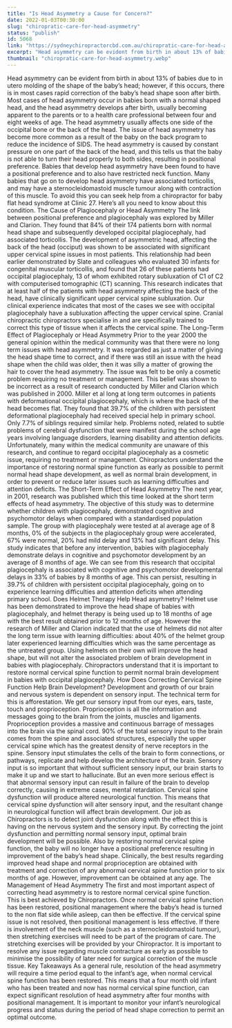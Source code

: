 ```yaml
---
title: "Is Head Asymmetry a Cause for Concern?"
date: 2022-01-03T00:30:00
slug: "chiropratic-care-for-head-asymmetry"
status: "publish"
id: 5068
link: "https://sydneychiropractorcbd.com.au/chiropratic-care-for-head-asymmetry/"
excerpt: "Head asymmetry can be evident from birth in about 13% of babies due to in utero molding of the shape of the baby’s head; however, if this occurs, there is in most cases rapid correction of the baby’s head shape soon after birth. Most cases of head asymmetry occur in babies born with a normal [&hellip;]"
thumbnail: "chiropratic-care-for-head-asymmetry.webp"
---
```


Head asymmetry can be evident from birth in about 13% of babies due to in utero molding of the shape of the baby’s head; however, if this occurs, there is in most cases rapid correction of the baby’s head shape soon after birth. Most cases of head asymmetry occur in babies born with a normal shaped head, and the head asymmetry develops after birth, usually becoming apparent to the parents or to a health care professional between four and eight weeks of age. The head asymmetry usually affects one side of the occipital bone or the back of the head. The issue of head asymmetry has become more common as a result of the baby on the back program to reduce the incidence of SIDS. The head asymmetry is caused by constant pressure on one part of the back of the head, and this tells us that the baby is not able to turn their head properly to both sides, resulting in positional preference. Babies that develop head asymmetry have been found to have a positional preference and to also have restricted neck function. Many babies that go on to develop head asymmetry have associated torticollis, and may have a sternocleidomastoid muscle tumour along with contraction of this muscle. To avoid this you can seek help from a chiropractor for baby flat head syndrome at Clinic 27. Here&#8217;s all you need to know about this condition. The Cause of Plagiocephaly or Head Asymmetry The link between positional preference and plagiocephaly was explored by Miller and Clarion. They found that 84% of their 174 patients born with normal head shape and subsequently developed occipital plagiocephaly, had associated torticollis. The development of asymmetric head, affecting the back of the head (occiput) was shown to be associated with significant upper cervical spine issues in most patients. This relationship had been earlier demonstrated by Slate and colleagues who evaluated 30 infants for congenital muscular torticollis, and found that 26 of these patients had occipital plagiocephaly, 13 of whom exhibited rotary subluxation of C1 of C2 with computerised tomographic (CT) scanning. This research indicates that at least half of the patients with head asymmetry affecting the back of the head, have clinically significant upper cervical spine subluxation. Our clinical experience indicates that most of the cases we see with occipital plagiocephaly have a subluxation affecting the upper cervical spine. Cranial chiropractic chiropractors specialise in and are specifically trained to correct this type of tissue when it affects the cervical spine. The Long-Term Effect of Plagiocephaly or Head Asymmetry Prior to the year 2000 the general opinion within the medical community was that there were no long term issues with head asymmetry. It was regarded as just a matter of giving the head shape time to correct, and if there was still an issue with the head shape when the child was older, then it was silly a matter of growing the hair to cover the head asymmetry. The issue was felt to be only a cosmetic problem requiring no treatment or management. This belief was shown to be incorrect as a result of research conducted by Miller and Clarion which was published in 2000. Miller et al long at long term outcomes in patients with deformational occipital plagiocephaly, which is where the back of the head becomes flat. They found that 39.7% of the children with persistent deformational plagiocephaly had received special help in primary school. Only 7.7% of siblings required similar help. Problems noted, related to subtle problems of cerebral dysfunction that were manifest during the school age years involving language disorders, learning disability and attention deficits. Unfortunately, many within the medical community are unaware of this research, and continue to regard occipital plagiocephaly as a cosmetic issue, requiring no treatment or management. Chiropractors understand the importance of restoring normal spine function as early as possible to permit normal head shape development, as well as normal brain development, in order to prevent or reduce later issues such as learning difficulties and attention deficits. The Short-Term Effect of Head Asymmetry The next year, in 2001, research was published which this time looked at the short term effects of head asymmetry. The objective of this study was to determine whether children with plagiocephaly, demonstrated cognitive and psychomotor delays when compared with a standardised population sample. The group with plagiocephaly were tested at al average age of 8 months, 0% of the subjects in the plagiocephaly group were accelerated, 67% were normal, 20% had mild delay and 13% had significant delay. This study indicates that before any intervention, babies with plagiocephaly demonstrate delays in cognitive and psychomotor development by an average of 8 months of age. We can see from this research that occipital plagiocephaly is associated with cognitive and psychomotor developmental delays in 33% of babies by 8 months of age. This can persist, resulting in 39.7% of children with persistent occipital plagiocephaly, going on to experience learning difficulties and attention deficits when attending primary school. Does Helmet Therapy Help Head asymmetry? Helmet use has been demonstrated to improve the head shape of babies with plagiocephaly, and helmet therapy is being used up to 18 months of age with the best result obtained prior to 12 months of age. However the research of Miller and Clarion indicated that the use of helmets did not alter the long term issue with learning difficulties: about 40% of the helmet group later experienced learning difficulties which was the same percentage as the untreated group. Using helmets on their own will improve the head shape, but will not alter the associated problem of brain development in babies with plagiocephaly. Chiropractors understand that it is important to restore normal cervical spine function to permit normal brain development in babies with occipital plagiocephaly. How Does Correcting Cervical Spine Function Help Brain Development? Development and growth of our brain and nervous system is dependent on sensory input. The technical term for this is afforestation. We get our sensory input from our eyes, ears, taste, touch and proprioception. Proprioception is all the information and messages going to the brain from the joints, muscles and ligaments. Proprioception provides a massive and continuous barrage of messages into the brain via the spinal cord. 90% of the total sensory input to the brain comes from the spine and associated structures, especially the upper cervical spine which has the greatest density of nerve receptors in the spine. Sensory input stimulates the cells of the brain to form connections, or pathways, replicate and help develop the architecture of the brain. Sensory input is so important that without sufficient sensory input, our brain starts to make it up and we start to hallucinate. But an even more serious effect is that abnormal sensory input can result in failure of the brain to develop correctly, causing in extreme cases, mental retardation. Cervical spine dysfunction will produce altered neurological function. This means that cervical spine dysfunction will alter sensory input, and the resultant change in neurological function will affect brain development. Our job as Chiropractors is to detect joint dysfunction along with the effect this is having on the nervous system and the sensory input. By correcting the joint dysfunction and permitting normal sensory input, optimal brain development will be possible. Also by restoring normal cervical spine function, the baby will no longer have a positional preference resulting in improvement of the baby’s head shape. Clinically, the best results regarding improved head shape and normal proprioception are obtained with treatment and correction of any abnormal cervical spine function prior to six months of age. However, improvement can be obtained at any age. The Management of Head Asymmetry The first and most important aspect of correcting head asymmetry is to restore normal cervical spine function. This is best achieved by Chiropractors. Once normal cervical spine function has been restored, positional management where the baby’s head is turned to the non flat side while asleep, can then be effective. If the cervical spine issue is not resolved, then positional management is less effective. If there is involvement of the neck muscle (such as a sternocleidomastoid tumour), then stretching exercises will need to be part of the program of care. The stretching exercises will be provided by your Chiropractor. It is important to resolve any issue regarding muscle contracture as early as possible to minimise the possibility of later need for surgical correction of the muscle tissue. Key Takeaways As a general rule, resolution of the head asymmetry will require a time period equal to the infant’s age, when normal cervical spine function has been restored. This means that a four month old infant who has been treated and now has normal cervical spine function, can expect significant resolution of head asymmetry after four months with positional management. It is important to monitor your infant’s neurological progress and status during the period of head shape correction to permit an optimal outcome.
